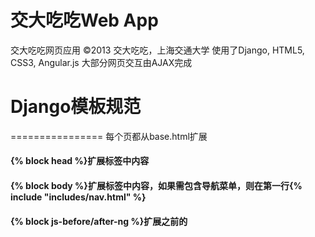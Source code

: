 交大吃吃Web App
================
交大吃吃网页应用 ©2013 交大吃吃，上海交通大学
使用了Django, HTML5, CSS3, Angular.js
大部分网页交互由AJAX完成

# Django模板规范
================
每个页都从base.html扩展
#### {% block head %}扩展<head>标签中内容
#### {% block body %}扩展<body>标签中内容，如果需包含导航菜单，则在第一行{% include "includes/nav.html" %}
#### {% block js-**before/after**-ng %}扩展</body>之前的<script>标签，分别位于Angular.js加载前后

# CSS编写规范
================
## 命名规范
CSS类名以语义化双字母缩写开头（如`nv-`、`fw-`），单词之间使用连字符分割。例如：
    <div class="nv-main-trigger">
        <!-- some tags -->
    </div>
    <!-- some tags -->
    <div class="fw-container">
        <div class="fw-wrapper">
            <!-- some tags -->
        </div>
    </div>

## 响应式框架系统
吃吃仿写了YUI的响应式框架，语法保持一致。例如：
    <div class="g-r">
        <div class="u-1-3"></div>
        <div class="u-2-3"></div>
    </div>
    <div class="g">
        <div class="u-1">
            <div class="g-r">
                <div class="u-1-4"></div>
                <div class="u-3-4"></div>
            </div>
        </div>
    </div>
`class="g"`表示"grid"，显示为一个新框，可以跟上`-r`表示响应式（responsive）。
grid内接`class="u-**分子-分母**"`，表示框内单元格的相对宽度。分式要约分。如果表示整行宽度的单元格，则写为`class="u-1"`。
u内可以嵌套新g。

# JavaScript编写规范
未完待续
